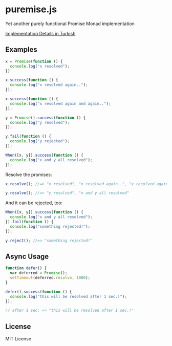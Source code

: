 puremise.js
===========

Yet another purely functional Promise Monad implementation

[Implementation Details in Turkish](http://blog.fatihak.in/fonksiyonel-programlama-notlari-promise-monad-pure-functional/)

## Examples

```javascript
x = Promise(function () {
  console.log("x resolved");
})

x.success(function () {
  console.log("x resolved again..");
});

x.success(function () {
  console.log("x resolved again and again..");
});

y = Promise().success(function () {
  console.log("y resolved");
});

y.fail(function () {
  console.log("y rejected");
});

When([x, y]).success(function () {
  console.log("x and y all resolved");
});
```

Resolve the promises:

```javascript
x.resolve(); //=> "x resolved", "x resolved again..", "x resolved again and again.."

y.resolve(); //=> "y resolved", "x and y all resolved"
```

And it can be rejected, too:

```javascript
When([x, y]).success(function () {
  console.log("x and y all resolved");
}).fail(function () {
  console.log("something rejected!");
});

y.reject(); //=> "something rejected!"
```

## Async Usage

```javascript
function defer() {
  var deferred = Promise();
  setTimeout(deferred.resolve, 1000);
}

defer().success(function () {
  console.log("this will be resolved after 1 sec.!");
});

// after 1 sec: => "this will be resolved after 1 sec.!"
```

## License
MIT License
